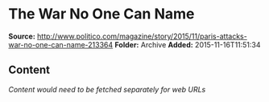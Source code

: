 # The War No One Can Name

**Source:** http://www.politico.com/magazine/story/2015/11/paris-attacks-war-no-one-can-name-213364
**Folder:** Archive
**Added:** 2015-11-16T11:51:34




## Content
*Content would need to be fetched separately for web URLs*
